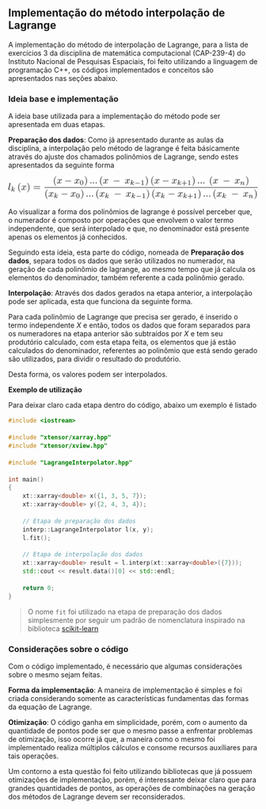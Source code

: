 ## Implementação do método interpolação de Lagrange

A implementação do método de interpolação de Lagrange, para a lista de exercícios 3 da disciplina de matemática computacional (CAP-239-4) do Instituto Nacional de Pesquisas Espaciais, foi feito utilizando a linguagem de programação C++, os códigos implementados e conceitos são apresentados nas seções abaixo.

### Ideia base e implementação

A ideia base utilizada para a implementação do método pode ser apresentada em duas etapas. 

**Preparação dos dados**: Como já apresentado durante as aulas da disciplina, a interpolação pelo método de lagrange é feita básicamente através do ajuste dos chamados polinômios de Lagrange, sendo estes apresentados da seguinte forma

![](figuras/polinomio_lagrange.png)

Ao visualizar a forma dos polinômios de lagrange é possível perceber que, o numerador é composto por operações que envolvem o valor termo independente, que será interpolado e que, no denominador está presente apenas os elementos já conhecidos. 

Seguindo esta ideia, esta parte do código, nomeada de **Preparação dos dados**, separa todos os dados que serão utilizados no numerador, na geração de cada polinômio de lagrange, ao mesmo tempo que já calcula os elementos do denominador, também referente a cada polinômio gerado.

**Interpolação**: Através dos dados gerados na etapa anterior, a interpolação pode ser aplicada, esta que funciona da seguinte forma.

Para cada polinômio de Lagrange que precisa ser gerado, é inserido o termo independente *X* e então, todos os dados que foram separados para os numeradores na etapa anterior são subtraídos por *X* e tem seu produtório calculado, com esta etapa feita, os elementos que já estão calculados do denominador, referentes ao polinômio que está sendo gerado são utilizados, para dividir o resultado do produtório.

Desta forma, os valores podem ser interpolados.

**Exemplo de utilização**

Para deixar claro cada etapa dentro do código, abaixo um exemplo é listado

```cpp
#include <iostream>

#include "xtensor/xarray.hpp"
#include "xtensor/xview.hpp"

#include "LagrangeInterpolator.hpp"

int main()
{
    xt::xarray<double> x({1, 3, 5, 7});
    xt::xarray<double> y({2, 4, 3, 4});

    // Etapa de preparação dos dados
    interp::LagrangeInterpolator l(x, y);
    l.fit(); 

    // Etapa de interpolação dos dados
    xt::xarray<double> result = l.interp(xt::xarray<double>({7}));
    std::cout << result.data()[0] << std::endl;

    return 0;
}
```

> O nome `fit` foi utilizado na etapa de preparação dos dados simplesmente por seguir um padrão de nomenclatura inspirado na biblioteca [scikit-learn](https://scikit-learn.org/)

### Considerações sobre o código

Com o código implementado, é necessário que algumas considerações sobre o mesmo sejam feitas.

**Forma da implementação**: A maneira de implementação é simples e foi criada considerando somente as características fundamentas das formas da equação de Lagrange.

**Otimização**: O código ganha em simplicidade, porém, com o aumento da quantidade de pontos pode ser que o mesmo passe a enfrentar problemas de otimização, isso ocorre já que, a maneira como o mesmo foi implementado realiza múltiplos cálculos e consome recursos auxíliares para tais operações.

Um contorno a esta questão foi feito utilizando bibliotecas que já possuem otimizações de implementação, porém, é interessante deixar claro que para grandes quantidades de pontos, as operações de combinações na geração dos métodos de Lagrange devem ser reconsiderados.

